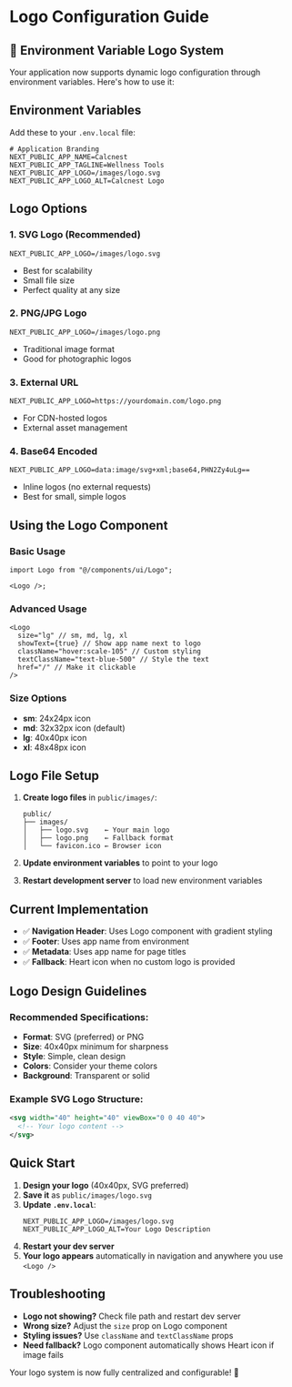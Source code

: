 # Logo Configuration Guide

## 🎨 Environment Variable Logo System

Your application now supports dynamic logo configuration through environment variables. Here's how to use it:

## Environment Variables

Add these to your `.env.local` file:

```env
# Application Branding
NEXT_PUBLIC_APP_NAME=Calcnest
NEXT_PUBLIC_APP_TAGLINE=Wellness Tools
NEXT_PUBLIC_APP_LOGO=/images/logo.svg
NEXT_PUBLIC_APP_LOGO_ALT=Calcnest Logo
```

## Logo Options

### 1. **SVG Logo** (Recommended)

```env
NEXT_PUBLIC_APP_LOGO=/images/logo.svg
```

- Best for scalability
- Small file size
- Perfect quality at any size

### 2. **PNG/JPG Logo**

```env
NEXT_PUBLIC_APP_LOGO=/images/logo.png
```

- Traditional image format
- Good for photographic logos

### 3. **External URL**

```env
NEXT_PUBLIC_APP_LOGO=https://yourdomain.com/logo.png
```

- For CDN-hosted logos
- External asset management

### 4. **Base64 Encoded**

```env
NEXT_PUBLIC_APP_LOGO=data:image/svg+xml;base64,PHN2Zy4uLg==
```

- Inline logos (no external requests)
- Best for small, simple logos

## Using the Logo Component

### Basic Usage

```tsx
import Logo from "@/components/ui/Logo";

<Logo />;
```

### Advanced Usage

```tsx
<Logo
  size="lg" // sm, md, lg, xl
  showText={true} // Show app name next to logo
  className="hover:scale-105" // Custom styling
  textClassName="text-blue-500" // Style the text
  href="/" // Make it clickable
/>
```

### Size Options

- **sm**: 24x24px icon
- **md**: 32x32px icon (default)
- **lg**: 40x40px icon
- **xl**: 48x48px icon

## Logo File Setup

1. **Create logo files** in `public/images/`:

   ```
   public/
   ├── images/
   │   ├── logo.svg    ← Your main logo
   │   ├── logo.png    ← Fallback format
   │   └── favicon.ico ← Browser icon
   ```

2. **Update environment variables** to point to your logo
3. **Restart development server** to load new environment variables

## Current Implementation

- ✅ **Navigation Header**: Uses Logo component with gradient styling
- ✅ **Footer**: Uses app name from environment
- ✅ **Metadata**: Uses app name for page titles
- ✅ **Fallback**: Heart icon when no custom logo is provided

## Logo Design Guidelines

### Recommended Specifications:

- **Format**: SVG (preferred) or PNG
- **Size**: 40x40px minimum for sharpness
- **Style**: Simple, clean design
- **Colors**: Consider your theme colors
- **Background**: Transparent or solid

### Example SVG Logo Structure:

```svg
<svg width="40" height="40" viewBox="0 0 40 40">
  <!-- Your logo content -->
</svg>
```

## Quick Start

1. **Design your logo** (40x40px, SVG preferred)
2. **Save it** as `public/images/logo.svg`
3. **Update `.env.local`**:
   ```env
   NEXT_PUBLIC_APP_LOGO=/images/logo.svg
   NEXT_PUBLIC_APP_LOGO_ALT=Your Logo Description
   ```
4. **Restart your dev server**
5. **Your logo appears** automatically in navigation and anywhere you use `<Logo />`

## Troubleshooting

- **Logo not showing?** Check file path and restart dev server
- **Wrong size?** Adjust the `size` prop on Logo component
- **Styling issues?** Use `className` and `textClassName` props
- **Need fallback?** Logo component automatically shows Heart icon if image fails

Your logo system is now fully centralized and configurable! 🎉
